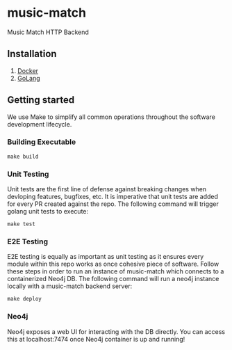 # music-match
Music Match HTTP Backend


## Installation
1. [Docker](https://www.docker.com/products/docker-desktop/)
2. [GoLang](https://go.dev/doc/install)

## Getting started
We use Make to simplify all common operations throughout the software development lifecycle.

### Building Executable
    make build

### Unit Testing
Unit tests are the first line of defense against breaking changes when devloping features, bugfixes, etc. It is imperative that unit tests are added for every PR created against the repo. The following command will trigger golang unit tests to execute:

    make test


### E2E Testing
E2E testing is equally as important as unit testing as it ensures every module within this repo works as once cohesive piece of software. Follow these steps in order to run an instance of music-match which connects to a containerized Neo4j DB. The following command will run a neo4j instance locally with a music-match backend server:

    make deploy

### Neo4j
Neo4j exposes a web UI for interacting with the DB directly. You can access this at localhost:7474 once Neo4j container is up and running!